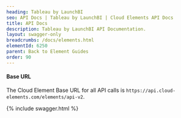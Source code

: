 ```yaml
---
heading: Tableau by LaunchBI
seo: API Docs | Tableau by LaunchBI | Cloud Elements API Docs
title: API Docs
description: Tableau by LaunchBI API Documentation.
layout: swagger-only
breadcrumbs: /docs/elements.html
elementId: 6250
parent: Back to Element Guides
order: 90
---
```


#### Base URL

The Cloud Element Base URL for all API calls is `https://api.cloud-elements.com/elements/api-v2`.

{% include swagger.html %}
